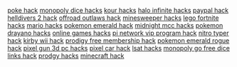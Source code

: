 <a href="https://datastudio.google.com/reporting/ed1810e6-be3b-45a5-8f12-366839793dee?s=poke-hack">poke hack</a>
<a href="https://datastudio.google.com/reporting/edfdf595-1033-4f58-bbe1-345e99beae1c?s=monopoly-dice-hacks">monopoly dice hacks</a>
<a href="https://datastudio.google.com/reporting/efedd872-ea5d-47fa-ae6e-9f0e6ad3e9b8?s=kour-hacks">kour hacks</a>
<a href="https://datastudio.google.com/reporting/f04eb3d7-8308-4b68-b17c-7f73df2518eb?s=halo-infinite-hacks">halo infinite hacks</a>
<a href="https://datastudio.google.com/reporting/f0ab8725-0598-4678-b3ae-169be6fc325d?s=paypal-hack">paypal hack</a>
<a href="https://datastudio.google.com/reporting/f0b9f2f1-48de-4672-a24c-3fff72b82327?s=helldivers-2-hack">helldivers 2 hack</a>
<a href="https://datastudio.google.com/reporting/2e0c5aee-36c6-4d6d-8067-0fb617edd732?s=offroad-outlaws-hack">offroad outlaws hack</a>
<a href="https://datastudio.google.com/reporting/2fd1523c-e45a-47c4-a1ad-759b848adb12?s=minesweeper-hacks">minesweeper hacks</a>
<a href="https://datastudio.google.com/reporting/30408167-437e-4f5b-b496-7e27350fd87c?s=lego-fortnite-hacks">lego fortnite hacks</a>
<a href="https://datastudio.google.com/reporting/3050320b-4b70-437e-bf3c-1285b492086a?s=mario-hacks">mario hacks</a>
<a href="https://datastudio.google.com/reporting/942f3428-5981-44f8-8a6a-b8e645a17eef?s=pokemon-emerald-hack">pokemon emerald hack</a>
<a href="https://datastudio.google.com/reporting/94ae1db1-3b00-4af9-b476-5f560b34f47c?s=midnight-mcc-hacks">midnight mcc hacks</a>
<a href="https://datastudio.google.com/reporting/94b25c5c-2540-4600-b114-d9a5ddaef483?s=pokemon-drayano-hacks">pokemon drayano hacks</a>
<a href="https://datastudio.google.com/reporting/967300fd-e519-4eea-88e5-2c8752deb540?s=online-games-hacks">online games hacks</a>
<a href="https://datastudio.google.com/reporting/968d2bc8-6e10-4b48-b70d-ea117fa1c72f?s=pi-network-vip-program-hack">pi network vip program hack</a>
<a href="https://datastudio.google.com/reporting/96c71349-2991-410c-9e40-95f811a70157?s=nitro-typer-hack">nitro typer hack</a>
<a href="https://datastudio.google.com/reporting/96cea9e5-a5cb-40d5-bbf7-74356c1fe7a6?s=kirby-wii-hack">kirby wii hack</a>
<a href="https://datastudio.google.com/reporting/cf51e368-e88b-4a03-a4b1-368d85a263cf?s=prodigy-free-membership-hack">prodigy free membership hack</a>
<a href="https://datastudio.google.com/reporting/cf8c65c1-2b41-4ec0-8a49-cfcfe73fc0ed?s=pokemon-emerald-rogue-hack">pokemon emerald rogue hack</a>
<a href="https://datastudio.google.com/reporting/d0281445-65c9-4b51-b61e-725f3a3133c7?s=pixel-gun-3d-pc-hacks">pixel gun 3d pc hacks</a>
<a href="https://datastudio.google.com/reporting/f69e4b35-7201-4732-af80-b9b821f2e7b5?s=pixel-car-hack">pixel car hack</a>
<a href="https://datastudio.google.com/reporting/f72fcc45-81f3-4f4b-9474-9e662a9e1cb2?s=lsat-hacks">lsat hacks</a>
<a href="https://datastudio.google.com/reporting/f7ee7fe4-d640-4cb0-bb71-dc79aae6f17f?s=monopoly-go-free-dice-links-hack">monopoly go free dice links hack</a>
<a href="https://datastudio.google.com/reporting/f8166fe3-9794-438d-8006-9c4484694264?s=prodgy-hacks">prodgy hacks</a>
<a href="https://datastudio.google.com/reporting/f8931843-38d5-494d-a170-b2258d85fc4a?s=minecraft-hack">minecraft hack</a>
